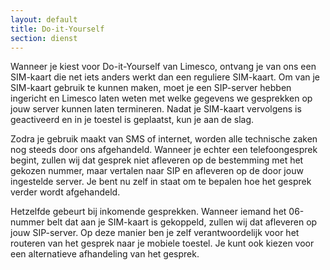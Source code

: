 ```yaml
---
layout: default
title: Do-it-Yourself
section: dienst
---
```

Wanneer je kiest voor Do-it-Yourself van Limesco, ontvang je van ons een
SIM-kaart die net iets anders werkt dan een reguliere SIM-kaart. Om van je
SIM-kaart gebruik te kunnen maken, moet je een SIP-server hebben ingericht en
Limesco laten weten met welke gegevens we gesprekken op jouw server kunnen laten
termineren. Nadat je SIM-kaart vervolgens is geactiveerd en in je toestel is
geplaatst, kun je aan de slag.

Zodra je gebruik maakt van SMS of internet, worden alle technische zaken nog
steeds door ons afgehandeld. Wanneer je echter een telefoongesprek begint,
zullen wij dat gesprek niet afleveren op de bestemming met het gekozen nummer,
maar vertalen naar SIP en afleveren op de door jouw ingestelde server. Je bent
nu zelf in staat om te bepalen hoe het gesprek verder wordt afgehandeld.

Hetzelfde gebeurt bij inkomende gesprekken. Wanneer iemand het 06-nummer
belt dat aan je SIM-kaart is gekoppeld, zullen wij dat afleveren op jouw
SIP-server. Op deze manier ben je zelf verantwoordelijk voor het routeren van
het gesprek naar je mobiele toestel. Je kunt ook kiezen voor een
alternatieve afhandeling van het gesprek.
